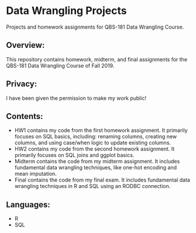 # Data Wrangling Projects
Projects and homework assignments for QBS-181 Data Wrangling Course.

## Overview:
This repository contains homework, midterm, and final assignments for the QBS-181 Data Wrangling Course of Fall 2019.

## Privacy:
I have been given the permission to make my work public! 

## Contents:
* HW1 contains my code from the first homework assignment.  It primarily focuses on SQL basics, including: renaming columns, creating new columns, and using case/when logic to update existing columns.
* HW2 contains my code from the second homework assignment.  It primarily focuses on SQL joins and ggplot basics.
* Midterm contains the code from my midterm assignment.  It includes fundamental data wrangling techniques, like one-hot encoding and mean imputation.
* Final contains the code from my final exam.  It includes fundamental data wrangling techniques in R and SQL using an RODBC connection.

## Languages:
* R
* SQL

